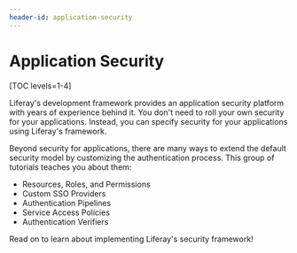 ```yaml
---
header-id: application-security
---
```


# Application Security

[TOC levels=1-4]

Liferay's development framework provides an application security platform with
years of experience behind it. You don't need to roll your own security for your
applications. Instead, you can specify security for your applications using
Liferay's framework. 

Beyond security for applications, there are many ways to extend the default
security model by customizing the authentication process. This group of
tutorials teaches you about them: 

- Resources, Roles, and Permissions
- Custom SSO Providers 
- Authentication Pipelines 
- Service Access Policies 
- Authentication Verifiers 

Read on to learn about implementing Liferay's security framework! 
